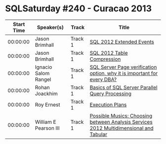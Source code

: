 # SQLSaturday #240 - Curacao 2013
Start Time|Speaker(s)|Track|Title
---|---|---|---
00:00:00|Jason Brimhall|Track 1|[SQL 2012 Extended Events](10836.md)
00:00:00|Jason Brimhall|Track 1|[SQL 2012 Table Compression](10837.md)
00:00:00|Ignacio Salom Rangel|Track 1|[SQL Server Page verification option, why it is important for every DBA?](15131.md)
00:00:00|Rohan Joackhim|Track 1|[ Basics of  SQL Server Parallel Query Processing](21279.md)
00:00:00|Roy Ernest|Track 1|[Execution Plans](23483.md)
00:00:00|William E Pearson III|Track 1|[Possible Musics:  Choosing between Analysis Services 2012 Multidimensional and Tabular](28113.md)
